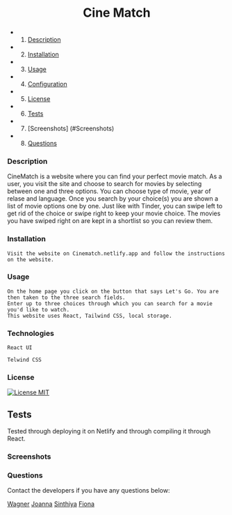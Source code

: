  <h1 align="center">Cine Match</h1>


* 1. [Description](##Description)
* 2. [Installation](#Installation)
* 3. [Usage](#Usage)
* 4. [Configuration](#Configuration)
* 5. [License](#License)
* 6. [Tests](#Tests)
* 7. [Screenshots] (#Screenshots)
* 8. [Questions](##Questions)

### Description 

CineMatch is a website where you can find your perfect movie match. As a user, you visit the site and choose to search for movies by selecting between one and three    options. You can choose type of movie, year of relase and language. 
Once you search by your choice(s) you are shown a list of movie options one by one. Just like with Tinder, you can swipe left to get rid of the choice or swipe right to keep your movie choice.
The movies you have swiped right on are kept in a shortlist so you can review them. 

### Installation
    
    Visit the website on Cinematch.netlify.app and follow the instructions on the website.

### Usage
    
    On the home page you click on the button that says Let's Go. You are then taken to the three search fields.
    Enter up to three choices through which you can search for a movie you'd like to watch.
    This website uses React, Tailwind CSS, local storage. 
   
### Technologies
    
`React UI`

`Telwind CSS`

### License

[![License MIT](https://img.shields.io/badge/License-MIT-yellow.svg)](https://opensource.org/licenses/MIT)

## Tests

Tested through deploying it on Netlify and through compiling it through React.

### Screenshots

    
### Questions
Contact the developers if you have any questions below:
 
[Wagner](mailto:) 
[Joanna](jo.stillawake@gmail.com) 
[Sinthiya](mailto:sinthiya.islamjuly35@gmail.com) 
[Fiona](mailto:) 
